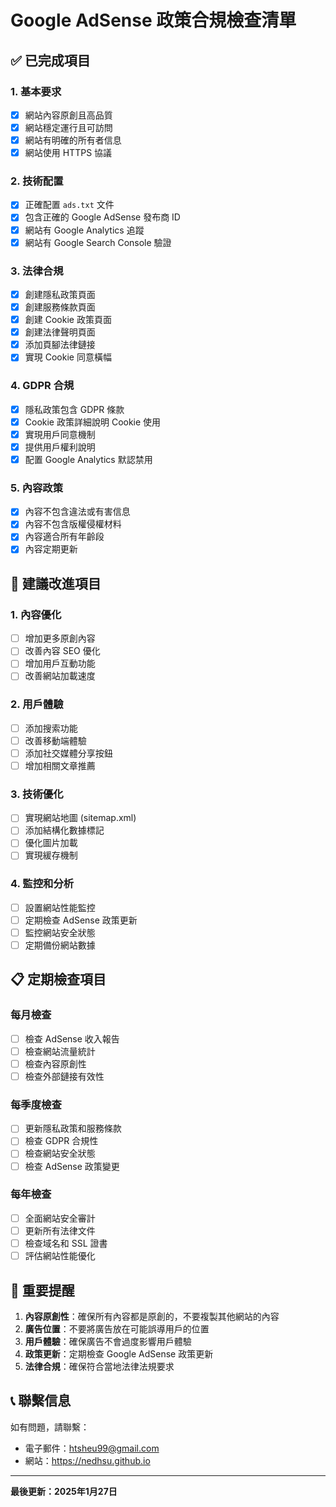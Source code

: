 # Google AdSense 政策合規檢查清單

## ✅ 已完成項目

### 1. 基本要求
- [x] 網站內容原創且高品質
- [x] 網站穩定運行且可訪問
- [x] 網站有明確的所有者信息
- [x] 網站使用 HTTPS 協議

### 2. 技術配置
- [x] 正確配置 `ads.txt` 文件
- [x] 包含正確的 Google AdSense 發布商 ID
- [x] 網站有 Google Analytics 追蹤
- [x] 網站有 Google Search Console 驗證

### 3. 法律合規
- [x] 創建隱私政策頁面
- [x] 創建服務條款頁面
- [x] 創建 Cookie 政策頁面
- [x] 創建法律聲明頁面
- [x] 添加頁腳法律鏈接
- [x] 實現 Cookie 同意橫幅

### 4. GDPR 合規
- [x] 隱私政策包含 GDPR 條款
- [x] Cookie 政策詳細說明 Cookie 使用
- [x] 實現用戶同意機制
- [x] 提供用戶權利說明
- [x] 配置 Google Analytics 默認禁用

### 5. 內容政策
- [x] 內容不包含違法或有害信息
- [x] 內容不包含版權侵權材料
- [x] 內容適合所有年齡段
- [x] 內容定期更新

## 🔧 建議改進項目

### 1. 內容優化
- [ ] 增加更多原創內容
- [ ] 改善內容 SEO 優化
- [ ] 增加用戶互動功能
- [ ] 改善網站加載速度

### 2. 用戶體驗
- [ ] 添加搜索功能
- [ ] 改善移動端體驗
- [ ] 添加社交媒體分享按鈕
- [ ] 增加相關文章推薦

### 3. 技術優化
- [ ] 實現網站地圖 (sitemap.xml)
- [ ] 添加結構化數據標記
- [ ] 優化圖片加載
- [ ] 實現緩存機制

### 4. 監控和分析
- [ ] 設置網站性能監控
- [ ] 定期檢查 AdSense 政策更新
- [ ] 監控網站安全狀態
- [ ] 定期備份網站數據

## 📋 定期檢查項目

### 每月檢查
- [ ] 檢查 AdSense 收入報告
- [ ] 檢查網站流量統計
- [ ] 檢查內容原創性
- [ ] 檢查外部鏈接有效性

### 每季度檢查
- [ ] 更新隱私政策和服務條款
- [ ] 檢查 GDPR 合規性
- [ ] 檢查網站安全狀態
- [ ] 檢查 AdSense 政策變更

### 每年檢查
- [ ] 全面網站安全審計
- [ ] 更新所有法律文件
- [ ] 檢查域名和 SSL 證書
- [ ] 評估網站性能優化

## 🚨 重要提醒

1. **內容原創性**：確保所有內容都是原創的，不要複製其他網站的內容
2. **廣告位置**：不要將廣告放在可能誤導用戶的位置
3. **用戶體驗**：確保廣告不會過度影響用戶體驗
4. **政策更新**：定期檢查 Google AdSense 政策更新
5. **法律合規**：確保符合當地法律法規要求

## 📞 聯繫信息

如有問題，請聯繫：
- 電子郵件：htsheu99@gmail.com
- 網站：https://nedhsu.github.io

---

**最後更新：2025年1月27日** 
